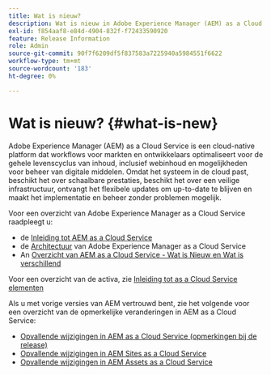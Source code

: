 ```yaml
---
title: Wat is nieuw?
description: Wat is nieuw in Adobe Experience Manager (AEM) as a Cloud Service.
exl-id: f854aaf8-e84d-4904-832f-f72433590920
feature: Release Information
role: Admin
source-git-commit: 90f7f6209df5f837583a7225940a5984551f6622
workflow-type: tm+mt
source-wordcount: '183'
ht-degree: 0%

---
```


# Wat is nieuw? {#what-is-new}

<!-- For the pre-release of Adobe Experience Manager (AEM) as a Cloud Service everything is new. -->

Adobe Experience Manager (AEM) as a Cloud Service is een cloud-native platform dat workflows voor markten en ontwikkelaars optimaliseert voor de gehele levenscyclus van inhoud, inclusief webinhoud en mogelijkheden voor beheer van digitale middelen. Omdat het systeem in de cloud past, beschikt het over schaalbare prestaties, beschikt het over een veilige infrastructuur, ontvangt het flexibele updates om up-to-date te blijven en maakt het implementatie en beheer zonder problemen mogelijk.

Voor een overzicht van Adobe Experience Manager as a Cloud Service raadpleegt u:
* de [Inleiding tot AEM as a Cloud Service](/help/overview/introduction.md)
* de [Architectuur](/help/overview/architecture.md) van Adobe Experience Manager as a Cloud Service
* An [Overzicht van AEM as a Cloud Service - Wat is Nieuw en Wat is verschillend](/help/overview/what-is-new-and-different.md)

<!-- Link to introduction or what's new of Sites. -->

Voor een overzicht van de activa, zie [Inleiding tot as a Cloud Service elementen](/help/assets/overview.md)

Als u met vorige versies van AEM vertrouwd bent, zie het volgende voor een overzicht van de opmerkelijke veranderingen in AEM as a Cloud Service:

* [Opvallende wijzigingen in AEM as a Cloud Service (opmerkingen bij de release)](/help/release-notes/aem-cloud-changes.md)
* [Opvallende wijzigingen in AEM Sites as a Cloud Service](/help/sites-cloud/sites-cloud-changes.md)
* [Opvallende wijzigingen in AEM Assets as a Cloud Service](/help/assets/assets-cloud-changes.md)
